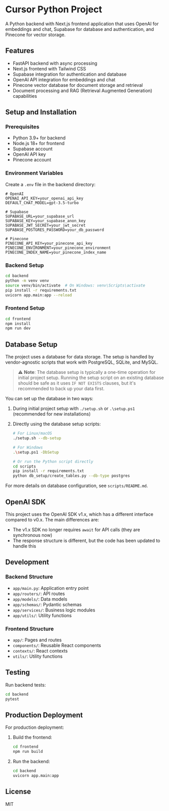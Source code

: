 # Cursor Python Project

A Python backend with Next.js frontend application that uses OpenAI for embeddings and chat, Supabase for database and authentication, and Pinecone for vector storage.

## Features

- FastAPI backend with async processing
- Next.js frontend with Tailwind CSS
- Supabase integration for authentication and database
- OpenAI API integration for embeddings and chat
- Pinecone vector database for document storage and retrieval
- Document processing and RAG (Retrieval Augmented Generation) capabilities

## Setup and Installation

### Prerequisites

- Python 3.9+ for backend
- Node.js 18+ for frontend
- Supabase account
- OpenAI API key
- Pinecone account

### Environment Variables

Create a `.env` file in the backend directory:

```
# OpenAI
OPENAI_API_KEY=your_openai_api_key
DEFAULT_CHAT_MODEL=gpt-3.5-turbo

# Supabase
SUPABASE_URL=your_supabase_url
SUPABASE_KEY=your_supabase_anon_key
SUPABASE_JWT_SECRET=your_jwt_secret
SUPABASE_POSTGRES_PASSWORD=your_db_password

# Pinecone
PINECONE_API_KEY=your_pinecone_api_key
PINECONE_ENVIRONMENT=your_pinecone_environment
PINECONE_INDEX_NAME=your_pinecone_index_name
```

### Backend Setup

```bash
cd backend
python -m venv venv
source venv/bin/activate  # On Windows: venv\Scripts\activate
pip install -r requirements.txt
uvicorn app.main:app --reload
```

### Frontend Setup

```bash
cd frontend
npm install
npm run dev
```

## Database Setup

The project uses a database for data storage. The setup is handled by vendor-agnostic scripts that work with PostgreSQL, SQLite, and MySQL.

> ⚠️ **Note**: The database setup is typically a one-time operation for initial project setup. Running the setup script on an existing database should be safe as it uses `IF NOT EXISTS` clauses, but it's recommended to back up your data first.

You can set up the database in two ways:

1. During initial project setup with `./setup.sh` or `.\setup.ps1` (recommended for new installations)

2. Directly using the database setup scripts:
   ```bash
   # For Linux/macOS
   ./setup.sh --db-setup
   
   # For Windows
   .\setup.ps1 -DbSetup
   
   # Or run the Python script directly
   cd scripts
   pip install -r requirements.txt
   python db_setup/create_tables.py --db-type postgres
   ```

For more details on database configuration, see `scripts/README.md`.

## OpenAI SDK

This project uses the OpenAI SDK v1.x, which has a different interface compared to v0.x. The main differences are:
- The v1.x SDK no longer requires `await` for API calls (they are synchronous now)
- The response structure is different, but the code has been updated to handle this

## Development

### Backend Structure

- `app/main.py`: Application entry point
- `app/routers/`: API routes
- `app/models/`: Data models
- `app/schemas/`: Pydantic schemas
- `app/services/`: Business logic modules
- `app/utils/`: Utility functions

### Frontend Structure

- `app/`: Pages and routes
- `components/`: Reusable React components
- `contexts/`: React contexts
- `utils/`: Utility functions

## Testing

Run backend tests:

```bash
cd backend
pytest
```

## Production Deployment

For production deployment:

1. Build the frontend:
   ```bash
   cd frontend
   npm run build
   ```

2. Run the backend:
   ```bash
   cd backend
   uvicorn app.main:app
   ```

## License

MIT